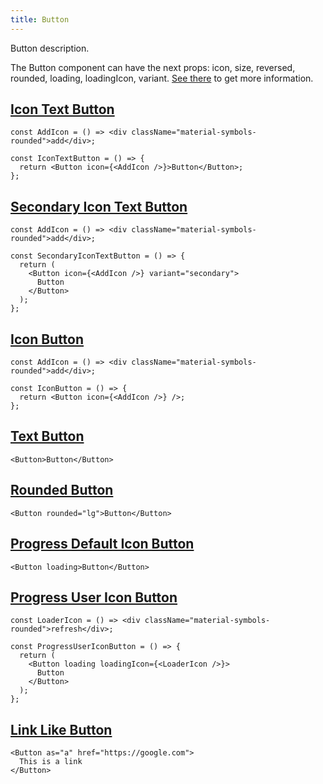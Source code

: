```yaml
---
title: Button
---
```


Button description.

The Button component can have the next props: icon, size, reversed, rounded, loading, loadingIcon, variant. [See there](/storybook/?path=/docs/core-button--docs) to get more information.

## [Icon Text Button](/storybook/?path=/story/core-button--icon-text-button)

```tsx
const AddIcon = () => <div className="material-symbols-rounded">add</div>;

const IconTextButton = () => {
  return <Button icon={<AddIcon />}>Button</Button>;
};
```

## [Secondary Icon Text Button](/storybook/?path=/story/core-button--secondary-icon-text-button)

```tsx
const AddIcon = () => <div className="material-symbols-rounded">add</div>;

const SecondaryIconTextButton = () => {
  return (
    <Button icon={<AddIcon />} variant="secondary">
      Button
    </Button>
  );
};
```

## [Icon Button](/storybook/?path=/story/core-button--icon-button)

```tsx
const AddIcon = () => <div className="material-symbols-rounded">add</div>;

const IconButton = () => {
  return <Button icon={<AddIcon />} />;
};
```

## [Text Button](/storybook/?path=/story/core-button--text-button)

```tsx
<Button>Button</Button>
```

## [Rounded Button](/storybook/?path=/story/core-button--rounded-button)

```tsx
<Button rounded="lg">Button</Button>
```

## [Progress Default Icon Button](/storybook/?path=/story/core-button--progress-default-icon-button)

```tsx
<Button loading>Button</Button>
```

## [Progress User Icon Button](/storybook/?path=/story/core-button--progress-user-icon-button)

```tsx
const LoaderIcon = () => <div className="material-symbols-rounded">refresh</div>;

const ProgressUserIconButton = () => {
  return (
    <Button loading loadingIcon={<LoaderIcon />}>
      Button
    </Button>
  );
};
```

## [Link Like Button](/storybook/?path=/story/core-button--link-like-button)

```tsx
<Button as="a" href="https://google.com">
  This is a link
</Button>
```
